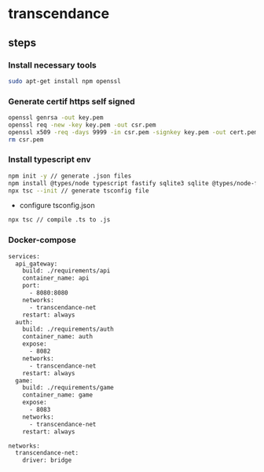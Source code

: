 # transcendance
## steps
### Install necessary tools
```bash
sudo apt-get install npm openssl
```
### Generate certif https self signed
```bash
openssl genrsa -out key.pem
openssl req -new -key key.pem -out csr.pem
openssl x509 -req -days 9999 -in csr.pem -signkey key.pem -out cert.pem
rm csr.pem
```
### Install typescript env
```bash
npm init -y // generate .json files
npm install @types/node typescript fastify sqlite3 sqlite @types/node-fetch@2 @fastify/jwt fastify-plugin @fastify/multipart // install necessary modules
npx tsc --init // generate tsconfig file
```
- configure tsconfig.json
```bash
npx tsc // compile .ts to .js
```
### Docker-compose
```bash
services:
  api_gateway:
    build: ./requirements/api
    container_name: api
    port:
      - 8080:8080
    networks:
      - transcendance-net
    restart: always
  auth:
    build: ./requirements/auth
    container_name: auth
    expose:
      - 8082
    networks:
      - transcendance-net
    restart: always
  game:
    build: ./requirements/game
    container_name: game
    expose:
      - 8083
    networks:
      - transcendance-net
    restart: always

networks:
  transcendance-net:
    driver: bridge
```
